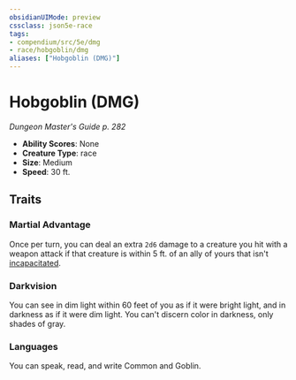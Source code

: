 ```yaml
---
obsidianUIMode: preview
cssclass: json5e-race
tags:
- compendium/src/5e/dmg
- race/hobgoblin/dmg
aliases: ["Hobgoblin (DMG)"]
---
```


# Hobgoblin (DMG)
*Dungeon Master's Guide p. 282*

- **Ability Scores**: None
- **Creature Type**: race
- **Size**: Medium
- **Speed**: 30 ft.


## Traits

### Martial Advantage

Once per turn, you can deal an extra `2d6` damage to a creature you hit with a weapon attack if that creature is within 5 ft. of an ally of yours that isn't [incapacitated](../../../Rules%20&%20Options/5e%20Rules/conditions.md##incapacitated).

### Darkvision

You can see in dim light within 60 feet of you as if it were bright light, and in darkness as if it were dim light. You can't discern color in darkness, only shades of gray.

### Languages

You can speak, read, and write Common and Goblin.